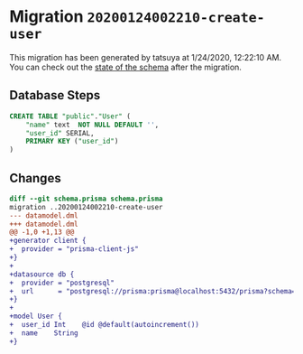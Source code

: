 # Migration `20200124002210-create-user`

This migration has been generated by tatsuya at 1/24/2020, 12:22:10 AM.
You can check out the [state of the schema](./schema.prisma) after the migration.

## Database Steps

```sql
CREATE TABLE "public"."User" (
    "name" text  NOT NULL DEFAULT '',
    "user_id" SERIAL,
    PRIMARY KEY ("user_id")
) 
```

## Changes

```diff
diff --git schema.prisma schema.prisma
migration ..20200124002210-create-user
--- datamodel.dml
+++ datamodel.dml
@@ -1,0 +1,13 @@
+generator client {
+  provider = "prisma-client-js"
+}
+
+datasource db {
+  provider = "postgresql"
+  url      = "postgresql://prisma:prisma@localhost:5432/prisma?schema=public"
+}
+
+model User {
+  user_id Int    @id @default(autoincrement())
+  name    String
+}
```


